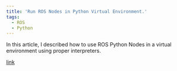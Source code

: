 ```yaml
---
title: 'Run ROS Nodes in Python Virtual Environment.'
tags:
  - ROS
  - Python
---
```


In this article, I described how to use ROS Python Nodes in a virtual environment using proper interpreters.

[link](https://medium.com/@zillur-rahman/run-ros-nodes-in-python-virtual-environment-3ea5455cc81)
